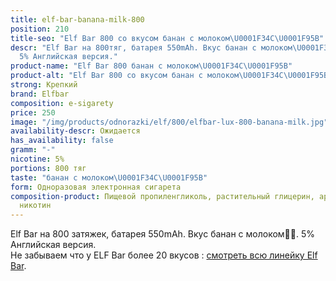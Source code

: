 ```yaml
---
title: elf-bar-banana-milk-800
position: 210
title-seo: "Elf Bar 800 со вкусом банан с молоком\U0001F34C\U0001F95B"
descr: "Elf Bar на 800тяг, батарея 550mAh. Вкус банан с молоком\U0001F34C\U0001F95B.
  5% Английская версия."
product-name: "Elf Bar 800 банан с молоком\U0001F34C\U0001F95B"
product-alt: "Elf Bar 800 со вкусом банан с молоком\U0001F34C\U0001F95B"
strong: Крепкий
brand: Elfbar
composition: e-sigarety
price: 250
image: "/img/products/odnorazki/elf/800/elfbar-lux-800-banana-milk.jpg"
availability-descr: Ожидается
has_availability: false
gramm: "-"
nicotine: 5%
portions: 800 тяг
taste: "банан с молоком\U0001F34C\U0001F95B"
form: Одноразовая электронная сигарета
composition-product: Пищевой пропиленгликоль, растительный глицерин, ароматизатор,
  никотин
---
```


Elf Bar на 800 затяжек, батарея 550mAh. Вкус банан с молоком🍌🥛. 5% Английская версия.<br>
Не забываем что у ELF Bar более 20 вкусов : [смотреть всю линейку Elf Bar](/elfbar).
